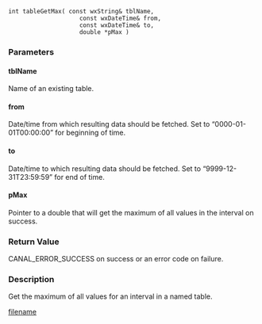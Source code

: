 



```clike
int tableGetMax( const wxString& tblName, 
                    const wxDateTime& from, 
                    const wxDateTime& to,
                    double *pMax )
```

### Parameters

#### tblName
Name of an existing table.

#### from
Date/time from which resulting data should be fetched. Set to “0000-01-01T00:00:00” for beginning of time.

#### to
Date/time to which resulting data should be fetched. Set to “9999-12-31T23:59:59” for end of time.

#### pMax
Pointer to a double that will get the maximum of all values in the interval on success.

### Return Value
CANAL_ERROR_SUCCESS on success or an error code on failure. 

### Description
Get the maximum of all values for an interval in a named table. 



[filename](./bottom_copyright.md ':include')